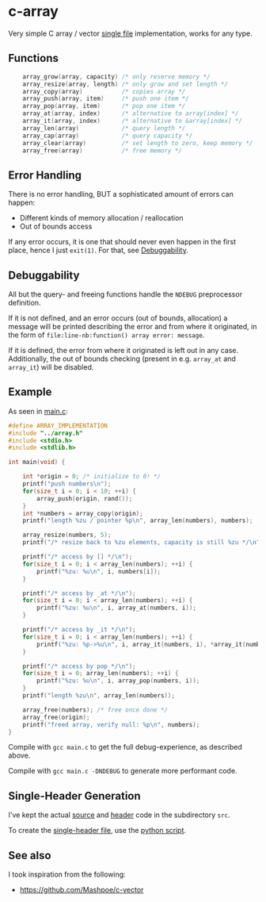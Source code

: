 # c-array

Very simple C array / vector [single file](array.h) implementation, works for any type.

## Functions

```c
    array_grow(array, capacity) /* only reserve memory */
    array_resize(array, length) /* only grow and set length */
    array_copy(array)           /* copies array */
    array_push(array, item)     /* push one item */
    array_pop(array, item)      /* pop one item */
    array_at(array, index)      /* alternative to array[index] */
    array_it(array, index)      /* alternative to &array[index] */
    array_len(array)            /* query length */
    array_cap(array)            /* query capacity */
    array_clear(array)          /* set length to zero, keep memory */
    array_free(array)           /* free memory */
```

## Error Handling

There is no error handling, BUT a sophisticated amount of errors can happen:

- Different kinds of memory allocation / reallocation
- Out of bounds access

If any error occurs, it is one that should never even happen in the first
place, hence I just `exit(1)`. For that, see [Debuggability](#Debuggability).

## Debuggability

All but the query- and freeing functions handle the `NDEBUG` preprocessor
definition.

If it is not defined, and an error occurs (out of bounds, allocation) a message
will be printed describing the error and from where it originated, in the form
of `file:line-nb:function() array error: message`.

If it is defined, the error from where it originated is left out in any case.
Additionally, the out of bounds checking (present in e.g. `array_at` and
`array_it`) will be disabled.

## Example

As seen in [main.c](examples/main.c):

```c
#define ARRAY_IMPLEMENTATION
#include "../array.h"
#include <stdio.h>
#include <stdlib.h>

int main(void) {

    int *origin = 0; /* initialize to 0! */
    printf("push numbers\n");
    for(size_t i = 0; i < 10; ++i) {
        array_push(origin, rand());
    }
    int *numbers = array_copy(origin);
    printf("length %zu / pointer %p\n", array_len(numbers), numbers);

    array_resize(numbers, 5);
    printf("/* resize back to %zu elements, capacity is still %zu */\n", array_len(numbers), array_cap(numbers));

    printf("/* access by [] */\n");
    for(size_t i = 0; i < array_len(numbers); ++i) {
        printf("%zu: %u\n", i, numbers[i]);
    }

    printf("/* access by _at */\n");
    for(size_t i = 0; i < array_len(numbers); ++i) {
        printf("%zu: %u\n", i, array_at(numbers, i));
    }

    printf("/* access by _it */\n");
    for(size_t i = 0; i < array_len(numbers); ++i) {
        printf("%zu: %p->%u\n", i, array_it(numbers, i), *array_it(numbers, i));
    }

    printf("/* access by pop */\n");
    for(size_t i = 0; array_len(numbers); ++i) {
        printf("%zu: %u\n", i, array_pop(numbers, i));
    }
    printf("length %zu\n", array_len(numbers));

    array_free(numbers); /* free once done */
    array_free(origin);
    printf("freed array, verify null: %p\n", numbers);
}
```

Compile with `gcc main.c` to get the full debug-experience, as described above.

Compile with `gcc main.c -DNDEBUG` to generate more performant code.


## Single-Header Generation

I've kept the actual [source](src/array.c) and [header](src/array.h) code in the subdirectory `src`.

To create the [single-header file](array.h), use the [python script](gen-single-file.py).

## See also

I took inspiration from the following:

- <https://github.com/Mashpoe/c-vector>

